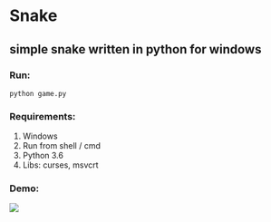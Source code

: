 # Snake

## simple snake written in python for windows

### Run:
`python game.py`

### Requirements:
1) Windows
2) Run from shell / cmd
3) Python 3.6
4) Libs: curses, msvcrt

### Demo:
![](https://im2.ezgif.com/tmp/ezgif-2-2cd3aff44b77.gif)

